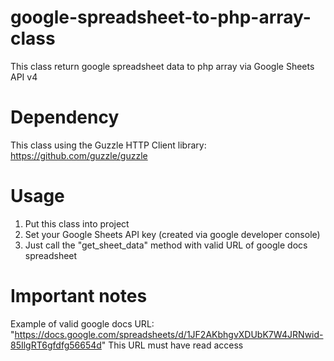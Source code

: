 # google-spreadsheet-to-php-array-class
This class return google spreadsheet data to php array via Google Sheets API v4

# Dependency
This class using the Guzzle HTTP Client library: https://github.com/guzzle/guzzle

# Usage
1) Put this class into project
2) Set your Google Sheets API key (created via google developer console)
3) Just call the "get_sheet_data" method with valid URL of google docs spreadsheet

# Important notes
Example of valid google docs URL: "https://docs.google.com/spreadsheets/d/1JF2AKbhgvXDUbK7W4JRNwid-85IlgRT6gfdfg56654d"
This URL must have read access
